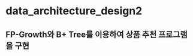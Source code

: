 data_architecture_design2
==========================
FP-Growth와 B+ Tree를 이용하여 상품 추천 프로그램을 구현
--------------------------------------------------------
